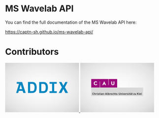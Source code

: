# MS Wavelab API

You can find the full documentation of the MS Wavelab API here:

https://captn-sh.github.io/ms-wavelab-api/

# Contributors

<a href="https://www.addix.net/">
    <img src="https://github.com/CAPTN-sh/ms-wavelab-api/blob/main/docs/assets/images/ADDIX.png" alt="ADDIX" width="240" height="160">
</a>

<a href="https://www.uni-kiel.de/de/">
    <img src="https://github.com/CAPTN-sh/ms-wavelab-api/blob/main/docs/assets/images/CAU.png" alt="CAU" width="240" height="160">
</a>
